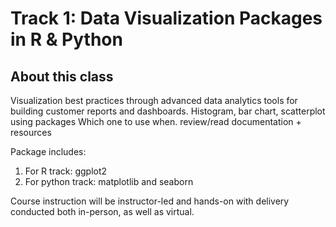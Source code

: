 # Track 1: Data Visualization Packages in R & Python

## About this class
Visualization best practices through advanced data analytics tools for building customer reports and dashboards. 
Histogram, bar chart, scatterplot using packages
Which one to use when.
review/read documentation + resources

Package includes:

  1. For R track: ggplot2
  2. For python track: matplotlib and seaborn


Course instruction will be instructor-led and hands-on with delivery conducted both in-person, as well as virtual.

